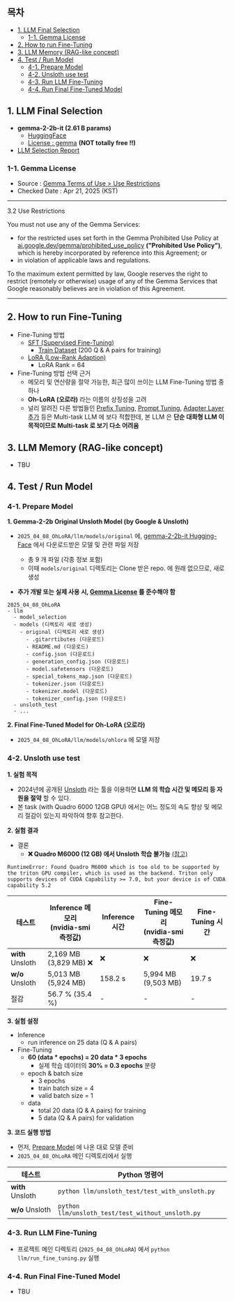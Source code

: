 ## 목차

* [1. LLM Final Selection](#1-llm-final-selection)
  * [1-1. Gemma License](#1-1-gemma-license) 
* [2. How to run Fine-Tuning](#2-how-to-run-fine-tuning)
* [3. LLM Memory (RAG-like concept)](#3-llm-memory-rag-like-concept)
* [4. Test / Run Model](#4-test--run-model)
  * [4-1. Prepare Model](#4-1-prepare-model)
  * [4-2. Unsloth use test](#4-2-unsloth-use-test)
  * [4-3. Run LLM Fine-Tuning](#4-3-run-llm-fine-tuning)
  * [4-4. Run Final Fine-Tuned Model](#4-4-run-final-fine-tuned-model)

## 1. LLM Final Selection

* **gemma-2-2b-it (2.61 B params)**
  * [HuggingFace](https://huggingface.co/unsloth/gemma-2-2b-it)
  * [License : gemma](https://ai.google.dev/gemma/terms) **(NOT totally free !!)**
* [LLM Selection Report](model_selection/README.md)

### 1-1. Gemma License

* Source : [Gemma Terms of Use > Use Restrictions](https://ai.google.dev/gemma/terms#3.2-use)
* Checked Date : Apr 21, 2025 (KST)

----

3.2 Use Restrictions

You must not use any of the Gemma Services:

* for the restricted uses set forth in the Gemma Prohibited Use Policy at [ai.google.dev/gemma/prohibited_use_policy](https://ai.google.dev/gemma/prohibited_use_policy) **("Prohibited Use Policy")**, which is hereby incorporated by reference into this Agreement; or
* in violation of applicable laws and regulations.

To the maximum extent permitted by law, Google reserves the right to restrict (remotely or otherwise) usage of any of the Gemma Services that Google reasonably believes are in violation of this Agreement.

----

## 2. How to run Fine-Tuning

* Fine-Tuning 방법
  * [SFT (Supervised Fine-Tuning)](https://github.com/WannaBeSuperteur/AI-study/blob/main/AI%20Basics/LLM%20Basics/LLM_%EA%B8%B0%EC%B4%88_Fine_Tuning_SFT.md)
    * [Train Dataset](OhLoRA_fine_tuning.csv) (200 Q & A pairs for training)
  * [LoRA (Low-Rank Adaption)](https://github.com/WannaBeSuperteur/AI-study/blob/main/AI%20Basics/LLM%20Basics/LLM_%EA%B8%B0%EC%B4%88_Fine_Tuning_LoRA_QLoRA.md)
    * LoRA Rank = 64
* Fine-Tuning 방법 선택 근거
  * 메모리 및 연산량을 절약 가능한, 최근 많이 쓰이는 LLM Fine-Tuning 방법 중 하나
  * **Oh-LoRA (오로라)** 라는 이름의 상징성을 고려
  * 널리 알려진 다른 방법들인 [Prefix Tuning](https://github.com/WannaBeSuperteur/AI-study/blob/main/AI%20Basics/LLM%20Basics/LLM_%EA%B8%B0%EC%B4%88_Fine_Tuning_PEFT.md#2-3-prefix-tuning), [Prompt Tuning](https://github.com/WannaBeSuperteur/AI-study/blob/main/AI%20Basics/LLM%20Basics/LLM_%EA%B8%B0%EC%B4%88_Fine_Tuning_PEFT.md#2-4-prompt-tuning), [Adapter Layer 추가](https://github.com/WannaBeSuperteur/AI-study/blob/main/AI%20Basics/LLM%20Basics/LLM_%EA%B8%B0%EC%B4%88_Fine_Tuning_PEFT.md#2-5-adapter-layer-%EC%B6%94%EA%B0%80) 등은 Multi-task LLM 에 보다 적합한데, 본 LLM 은 **단순 대화형 LLM 이 목적이므로 Multi-task 로 보기 다소 어려움**

## 3. LLM Memory (RAG-like concept)

* TBU

## 4. Test / Run Model

### 4-1. Prepare Model

**1. Gemma-2-2b Original Unsloth Model (by Google & Unsloth)**

* ```2025_04_08_OhLoRA/llm/models/original``` 에, [gemma-2-2b-it Hugging-Face](https://huggingface.co/unsloth/gemma-2-2b-it/tree/main) 에서 다운로드받은 모델 및 관련 파일 저장
  * 총 9 개 파일 (각종 정보 포함)
  * 이때 ```models/original``` 디렉토리는 Clone 받은 repo. 에 원래 없으므로, 새로 생성  

* **추가 개발 또는 실제 사용 시, [Gemma License](#1-1-gemma-license) 를 준수해야 함**

```
2025_04_08_OhLoRA
- llm
  - model_selection
  - models (디렉토리 새로 생성)
    - original (디렉토리 새로 생성)
      - .gitarrtibutes (다운로드)
      - README.md (다운로드)
      - config.json (다운로드)
      - generation_config.json (다운로드)
      - model.safetensors (다운로드)
      - special_tokens_map.json (다운로드)
      - tokenizer.json (다운로드)
      - tokenizer.model (다운로드)
      - tokenizer_config.json (다운로드)
  - unsloth_test
  - ...  
```

**2. Final Fine-Tuned Model for Oh-LoRA (오로라)**

* ```2025_04_08_OhLoRA/llm/models/ohlora``` 에 모델 저장

### 4-2. Unsloth use test

**1. 실험 목적**

* 2024년에 공개된 [Unsloth](https://unsloth.ai/) 라는 툴을 이용하면 **LLM 의 학습 시간 및 메모리 등 자원을 절약** 할 수 있다.
* 본 task (with Quadro 6000 12GB GPU) 에서는 어느 정도의 속도 향상 및 메모리 절감이 있는지 파악하여 향후 참고한다.

**2. 실험 결과**

* 결론
  * **❌ Quadro M6000 (12 GB) 에서 Unsloth 학습 불가능** [(참고)](https://github.com/unslothai/unsloth/issues/1998)

```
RuntimeError: Found Quadro M6000 which is too old to be supported by the triton GPU compiler, which is used as the backend. Triton only supports devices of CUDA Capability >= 7.0, but your device is of CUDA capability 5.2       
```

| 테스트              | Inference 메모리<br>(nvidia-smi 측정값) | Inference 시간 | Fine-Tuning 메모리<br>(nvidia-smi 측정값) | Fine-Tuning 시간 |
|------------------|-----------------------------------|--------------|-------------------------------------|----------------|
| **with** Unsloth | 2,169 MB (3,829 MB) ❌             | ❌            | ❌                                   | ❌              |
| **w/o** Unsloth  | 5,013 MB (5,924 MB)               | 158.2 s      | 5,994 MB (9,503 MB)                 | 19.7 s         |
| 절감               | 56.7 % (35.4 %)                   | -            | -                                   | -              |

**3. 실험 설정**

* Inference
  * run inference on 25 data (Q & A pairs)
* Fine-Tuning
  * **60 (data * epochs) = 20 data * 3 epochs**
    * 실제 학습 데이터의 **30% = 0.3 epochs** 분량
  * epoch & batch size
    * 3 epochs
    * train batch size = 4
    * valid batch size = 1
  * data
    * total 20 data (Q & A pairs) for training
    * 5 data (Q & A pairs) for validation

**3. 코드 실행 방법**

* 먼저, [Prepare Model](#4-1-prepare-model) 에 나온 대로 모델 준비
* ```2025_04_08_OhLoRA``` 메인 디렉토리에서 실행

| 테스트              | Python 명령어                                            |
|------------------|-------------------------------------------------------|
| **with** Unsloth | ```python llm/unsloth_test/test_with_unsloth.py```    |
| **w/o** Unsloth  | ```python llm/unsloth_test/test_without_unsloth.py``` |

### 4-3. Run LLM Fine-Tuning

* 프로젝트 메인 디렉토리 (```2025_04_08_OhLoRA```) 에서 ```python llm/run_fine_tuning.py``` 실행

### 4-4. Run Final Fine-Tuned Model

* TBU